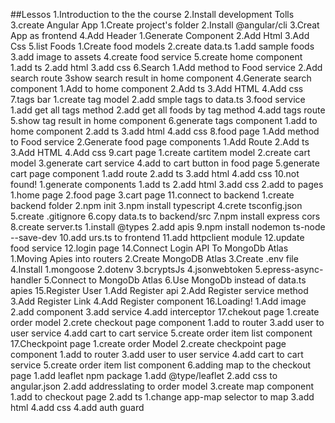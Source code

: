 ##Lessos
1.Introduction to the the course
2.Install development Tolls
3.create Angular App
    1.Create project's folder
    2.Install @angular/cli
    3.Creat App as frontend
4.Add Header
    1.Generate Component
    2.Add Html
    3.Add Css
5.list Foods
    1.Create food models
    2.create data.ts
        1.add sample foods
    3.add image to assets
    4.create food service
    5.create home component
        1.add ts
        2.add html
        3.add css
6.Search
1.Add method to Food service
2.Add search route
3show search result in home component
4.Generate search component
    1.Add to home component
    2.Add ts
    3.Add HTML
    4.Add css
7.tags bar
    1.create tag model
    2.add smple tags to data.ts
    3.food service
        1.add get all tags method
        2.add get all foods by tag method
    4.add tags route
    5.show tag result in home component
    6.generate tags component
        1.add to home component
        2.add ts
        3.add html
        4.add css
8.food page
1.Add method to Food service
2.Generate food page components
    1.Add Route
    2.Add ts
    3.Add HTML
    4.Add css
9.cart page
    1.create cartitem model
    2.create cart model
    3.generate cart service
    4.add to cart button in food page
    5.generate cart page component
        1.add route
        2.add ts
        3.add html
        4.add css
10.not found!
    1.generate components
        1.add ts
        2.add html
        3.add css
    2.add to pages
        1.home page
        2.food page
        3.cart page
11.connect to backend
    1.create backend folder
    2.npm init
    3.npm install typescript
    4.crete tsconfig.json
    5.create .gitignore
    6.copy data.ts to backend/src
    7.npm install express cors
    8.create server.ts
        1.install @types
        2.add apis
    9.npm install nodemon ts-node --save-dev
    10.add urs.ts to frontend
    11.add httpclient module
    12.update food service
12.login page
14.Connect Login API To MongoDb Atlas
    1.Moving Apies into routers
    2.Create MongoDB Atlas
    3.Create .env file
    4.Install
        1.mongoose
        2.dotenv
        3.bcryptsJs
        4.jsonwebtoken
        5.epress-async-handler
    5.Connect to MongoDb Atlas
    6.Use MongoDb instead of data.ts apies
15.Register User
    1.Add Register api
    2.Add Register service method
    3.Add Register Link
    4.Add Register component
16.Loading!
    1.Add image
    2.add component
    3.add service
    4.add interceptor
17.chekout page
    1.create order model
    2.crete checkout page component
        1.add to router
    3.add user to user service
    4.add cart to cart service
    5.create order item list component
17.Checkpoint page
    1.create order Model
    2.create checkpoint page component
        1.add to router
    3.add user to user service
    4.add cart to cart service
    5.create order item list component
    6.adding map to the checkout page
        1.add leaflet npm package
            1.add @type/leaflet
            2.add css to angular.json
        2.add addresslating to order model
        3.create map component
            1.add to checkout page
            2.add ts
                1.change app-map selector to map
            3.add html
            4.add css
        4.add auth guard
